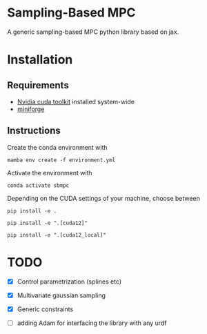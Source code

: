 # Sampling-Based MPC
A generic sampling-based MPC python library based on jax.

# Installation
## Requirements
 - [Nvidia cuda toolkit](https://developer.nvidia.com/cuda-toolkit) installed system-wide
 - [miniforge](https://github.com/conda-forge/miniforge/releases)

## Instructions
Create the conda environment with
```
mamba env create -f environment.yml
```


Activate the environment with
```
conda activate sbmpc
```

Depending on the CUDA settings of your machine, choose between
```
pip install -e .

pip install -e ".[cuda12]"

pip install -e ".[cuda12_local]"

```

# TODO
- [x] Control parametrization (splines etc)
- [x] Multivariate gaussian sampling 
- [x] Generic constraints
- [ ] adding Adam for interfacing the library with any urdf 



